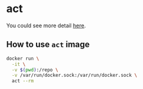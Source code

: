 # act

You could see more detail [here](https://github.com/nektos/act).

## How to use `act` image

```sh
docker run \
  -it \
  -v $(pwd):/repo \
  -v /var/run/docker.sock:/var/run/docker.sock \
  act --rm
```
